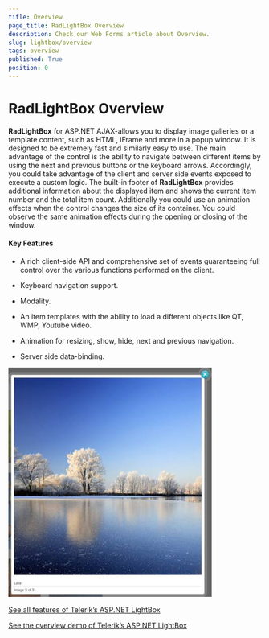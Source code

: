 ```yaml
---
title: Overview
page_title: RadLightBox Overview
description: Check our Web Forms article about Overview.
slug: lightbox/overview
tags: overview
published: True
position: 0
---
```


# RadLightBox Overview



**RadLightBox** for ASP.NET AJAX-allows you to display image galleries or a template content, such as HTML, iFrame and more in a popup window. It is designed to be extremely fast and similarly easy to use. The main advantage of the control is the ability to navigate between different items by using the next and previous buttons or the keyboard arrows. Accordingly, you could take advantage of the client and server side events exposed to execute a custom logic. The built-in footer of **RadLightBox** provides additional information about the displayed item and shows the current item number and the total item count. Additionally you could use an animation effects when the control changes the size of its container. You could observe the same animation effects during the opening or closing of the window.

#### Key Features

* A rich client-side API and comprehensive set of events guaranteeing full control over the various functions performed on the client.

* Keyboard navigation support.

* Modality.

* An item templates with the ability to load a different objects like QT, WMP, Youtube video.

* Animation for resizing, show, hide, next and previous navigation.

* Server side data-binding.

![lightbox-overview](images/lightbox-overview.jpg)

[See all features of Telerik’s ASP.NET LightBox](https://www.telerik.com/products/aspnet-ajax/lightbox.aspx)

[See the overview demo of Telerik’s ASP.NET LightBox](https://demos.telerik.com/aspnet-ajax/lightbox/examples/overview/defaultcs.aspx)

## 
